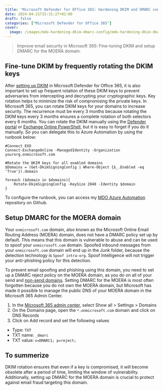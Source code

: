 ```yaml
---
title: 'Microsoft Defender for Office 365: Hardening DKIM and DMARC configuration'
date: 2024-04-21T15:31:27+02:00
draft: false
categories: ["Microsoft Defender for Office 365"]
cover: 
  image: /images/mdo-hardening-dkim-dmarc-config/mdo-hardening-dkim-dmarc-config-front.png
---
```


> Improve email security in Microsoft 365: Fine-tuning DKIM and setup DMARC for the MOERA domain.

## Fine-tune DKIM by frequently rotating the DKIM keys
After [setting up DKIM](https://learn.microsoft.com/en-us/microsoft-365/security/office-365-security/email-authentication-dkim-configure) in Microsoft Defender for Office 365, it is also important to set up frequent rotation of these DKIM keys to prevent adversaries from intercepting and decrypting your cryptographic keys. Key rotation helps to minimize the risk of compromising the private keys. In Microsoft 365, you can rotate DKIM keys for your domains to increase security. The recurrence must be every 3 months because rotating the DKIM keys every 3 months ensures a complete rotation of both selectors every 6 months. You can rotate the DKIM manually using the [Defender portal](https://learn.microsoft.com/en-us/defender-office-365/email-authentication-dkim-configure#use-the-defender-portal-to-rotate-dkim-keys-for-a-custom-domain) or [Exchange Online PowerShell](https://learn.microsoft.com/en-us/defender-office-365/email-authentication-dkim-configure#use-exchange-online-powershell-to-rotate-the-dkim-keys-for-a-domain-and-change-the-bit-depth), but it is easy to forget if you do it manually. So you can delegate this to Azure Automation by using the runbook below:

```
#Connect EXO
Connect-ExchangeOnline -ManagedIdentity -Organization yourorg.onmicrosoft.com

#Rotate the DKIM keys for all enabled domains
$Domains = (Get-DkimSigningConfig | Where-Object {$_.Enabled -eq 'True'}).domain

foreach ($domain in $domains){
    Rotate-DkimSigningConfig -KeySize 2048 -Identity $domain
}
```
To configure the runbook, you can access my [MDO Azure Automation](https://github.com/vand3rlinden/MDO-Azure-Automation) repository on Github.

## Setup DMARC for the MOERA domain
Your `onmicrosoft.com` domain, also known as the Microsoft Online Email Routing Address (MOERA) domain, does not have a DMARC policy set up by default. This means that this domain is vulnerable to abuse and can be used to spoof your `onmicrosoft.com` domain. Spoofed inbound messages from  your `onmicrosoft.com` domain will end up in the Junk folder, because the detection technology is `Spoof intra-org`. Spoof Intelligence will not trigger your anti-phishing policy for this detection.

To prevent email spoofing and phishing using this domain, you need to set up a DMARC reject policy on the MOERA domain, as you do on all of your send and [non-send domains](https://vand3rlinden.com/post/spf-dkim-dmarc-explanation/#protect-all-non-sending-domains). Setting DMARC for the MOERA is most often forgotten because you do not own the MOERA domain, but Microsoft has made it possible to manage the public DNS of your MOERA domain in the Microsoft 365 Admin Center.

1. In the [Microsoft 365 admin center](https://admin.microsoft.com), select Show all > Settings > Domains
2. On the Domains page, open the `*.onmicrosoft.com` domain and click on DNS Records
4. Click on Add record and set the following values
- Type: `TXT`
- TXT name: `_dmarc`
- TXT value: `v=DMARC1; p=reject;`


## To summerize 
DKIM rotation ensures that even if a key is compromised, it will become obsolete after a period of time, limiting the window of vulnerability. Additionally, setting up DMARC for the MOERA domain is crucial to protect against email fraud targeting this domain.